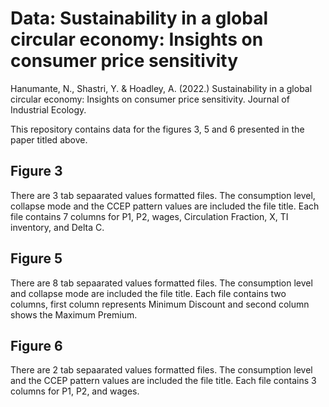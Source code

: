 # Data: Sustainability in a global circular economy: Insights on consumer price sensitivity
Hanumante, N., Shastri, Y. & Hoadley, A. (2022.) Sustainability in a global circular economy: Insights on consumer price sensitivity. Journal of Industrial
Ecology.

This repository contains data for the figures 3, 5 and 6 presented in the paper titled above.

## Figure 3
There are 3 tab sepaarated values formatted files. The consumption level, collapse mode and the CCEP pattern values are included the file title.
Each file contains 7 columns for P1,	P2,	wages,	Circulation Fraction,	X,	TI inventory,	and Delta C.


## Figure 5
There are 8 tab sepaarated values formatted files. The consumption level and collapse mode are included the file title.
Each file contains two columns, first column represents Minimum Discount and second column shows the Maximum Premium.

## Figure 6
There are 2 tab sepaarated values formatted files. The consumption level and the CCEP pattern values are included the file title.
Each file contains 3 columns for P1,	P2, and	wages.
